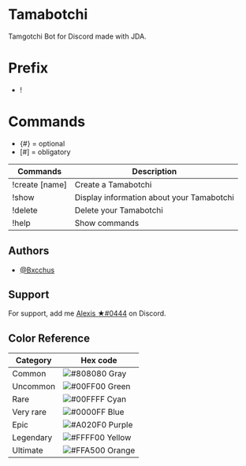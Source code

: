 
# Tamabotchi

Tamgotchi Bot for Discord made with JDA.

# Prefix
- !

# Commands
- {#} = optional
- [#] = obligatory
 
| Commands       | Description                                                                |
| -------------- | ------------------------------------------|
| !create [name] | Create a Tamabotchi                       |
| !show          | Display information about your Tamabotchi |
| !delete        | Delete your Tamabotchi                    |
| !help          | Show commands                             |




## Authors

- [@Bxcchus](https://www.github.com/Alexis-Guyon)


## Support

For support, add me [Alexis ★#0444]() on Discord.

## Color Reference

| Category          | Hex code                                                                |
| ----------------- | ---------------------------------------------------------------- |
| Common            | ![#808080](https://via.placeholder.com/15/808080?text=+) Gray    |
| Uncommon          | ![#00FF00](https://via.placeholder.com/15/00FF00?text=+) Green   |
| Rare              | ![#00FFFF](https://via.placeholder.com/15/00FFFF?text=+) Cyan    |
| Very rare         | ![#0000FF](https://via.placeholder.com/15/0000FF?text=+) Blue    |
| Epic              | ![#A020F0](https://via.placeholder.com/15/A020F0?text=+) Purple  |
| Legendary         | ![#FFFF00](https://via.placeholder.com/15/FFFF00?text=+) Yellow  |
| Ultimate          | ![#FFA500](https://via.placeholder.com/15/FFA500?text=+) Orange  |

